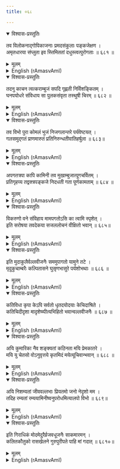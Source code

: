 ```yaml
---
title: ०६८

---
```

<div class="audioEmbed"  caption="सीतालक्ष्मी-वाचनम्" src="https://archive.org/download/nArAyaNIyam-shlokawise-audio/068/068_01.mp3"></div>
<details open><summary>विश्वास-प्रस्तुतिः</summary>

तव विलोकनाद्गोपिकाजनाः प्रमदसंकुलाः पङ्कजेक्षण ।  
अमृतधारया संप्लुता इव स्तिमिततां दधुस्त्वत्पुरोगताः ॥ ६८१ ॥
</details>
<details><summary>मूलम्</summary>

तव विलोकनाद्गोपिकाजनाः प्रमदसंकुलाः पङ्कजेक्षण ।  
अमृतधारया संप्लुता इव स्तिमिततां दधुस्त्वत्पुरोगताः ॥ ६८१ ॥
</details>





<details ><summary>English (rAmasvAmI)</summary>

O Lotus-eyed One ! Ecstatic on seeing Thee, the Gopis who rushed near Thee, stood immobilised, as if bathed in an outpouring of nectar.


</details>

<div class="audioEmbed"  caption="सीतालक्ष्मी-वाचनम्" src="https://archive.org/download/nArAyaNIyam-shlokawise-audio/068/068_02.mp3"></div>
<details open><summary>विश्वास-प्रस्तुतिः</summary>

तदनु काचन त्वत्कराम्बुजं सपदि गृह्णती निर्विशङ्कितम् ।  
घनपयोधरे संविधाय सा पुलकसंवृता तस्थुषी चिरम् ॥ ६८२ ॥
</details>
<details><summary>मूलम्</summary>

तदनु काचन त्वत्कराम्बुजं सपदि गृह्णती निर्विशङ्कितम् ।  
घनपयोधरे संविधाय सा पुलकसंवृता तस्थुषी चिरम् ॥ ६८२ ॥
</details>





<details ><summary>English (rAmasvAmI)</summary>

Then, one of them, seizing Thy soft (lotus-like) hand, and unhesitatingly placing it on her heavy bosom, remained for long, enveloped in a thrill of joy.


</details>

<div class="audioEmbed"  caption="सीतालक्ष्मी-वाचनम्" src="https://archive.org/download/nArAyaNIyam-shlokawise-audio/068/068_03.mp3"></div>
<details open><summary>विश्वास-प्रस्तुतिः</summary>

तव विभो पुरा कोमलं भुजं निजगलान्तरे पर्यवेष्टयत् ।  
गलसमुद्गतं प्राणमारुतं प्रतिनिरुन्धतीवातिहर्षुला ॥ ६८३॥
</details>
<details><summary>मूलम्</summary>

तव विभो पुरा कोमलं भुजं निजगलान्तरे पर्यवेष्टयत् ।  
गलसमुद्गतं प्राणमारुतं प्रतिनिरुन्धतीवातिहर्षुला ॥ ६८३॥
</details>





<details ><summary>English (rAmasvAmI)</summary>

Another one, O Lord, rapturously coiled Thy charming arm around her neck, as if wanting to obstruct the passage of the vital breath emerging through the throat.


</details>

<div class="audioEmbed"  caption="सीतालक्ष्मी-वाचनम्" src="https://archive.org/download/nArAyaNIyam-shlokawise-audio/068/068_04.mp3"></div>
<details open><summary>विश्वास-प्रस्तुतिः</summary>

अपगतत्रपा कापि कामिनी तव मुखाम्बुजात्पूगचर्वितम् ।  
प्रतिगृहय्य तद्वक्त्रपङ्कजे निदधती गता पूर्णकामताम् ॥ ६८४ ॥
</details>
<details><summary>मूलम्</summary>

अपगतत्रपा कापि कामिनी तव मुखाम्बुजात्पूगचर्वितम् ।  
प्रतिगृहय्य तद्वक्त्रपङ्कजे निदधती गता पूर्णकामताम् ॥ ६८४ ॥
</details>





<details ><summary>English (rAmasvAmI)</summary>

Yet another, bereft of all modesty, snatched the half-chewn betel from Thy lotus-mouth and, placing it in her own lotus-mouth, attained the height of fulfillment of her desires.


</details>

<div class="audioEmbed"  caption="सीतालक्ष्मी-वाचनम्" src="https://archive.org/download/nArAyaNIyam-shlokawise-audio/068/068_05.mp3"></div>
<details open><summary>विश्वास-प्रस्तुतिः</summary>

विकरुणो वने संविहाय मामपगतोऽसि का त्वामि स्पृशेत् ।  
इति सरोषया तवदेकया सजललोचनं वीक्षितो भवान् ॥ ६८५॥
</details>
<details><summary>मूलम्</summary>

विकरुणो वने संविहाय मामपगतोऽसि का त्वामि स्पृशेत् ।  
इति सरोषया तवदेकया सजललोचनं वीक्षितो भवान् ॥ ६८५॥
</details>





<details ><summary>English (rAmasvAmI)</summary>

One, in anger, gazed at Thee with tearful eyes, muttering "Who will touch Thee, who didst mercilessly abandon me in the forest ?"


</details>

<div class="audioEmbed"  caption="सीतालक्ष्मी-वाचनम्" src="https://archive.org/download/nArAyaNIyam-shlokawise-audio/068/068_06.mp3"></div>
<details open><summary>विश्वास-प्रस्तुतिः</summary>

इति मुदाकुलैर्वल्लवीजनैः सममुपागतो यामुने तटे ।  
मृदुकुचाम्बरैः कल्पितासने घुसृणभासुरे पर्यशोभथाः ॥ ६८६ ॥
</details>
<details><summary>मूलम्</summary>

इति मुदाकुलैर्वल्लवीजनैः सममुपागतो यामुने तटे ।  
मृदुकुचाम्बरैः कल्पितासने घुसृणभासुरे पर्यशोभथाः ॥ ६८६ ॥
</details>





<details ><summary>English (rAmasvAmI)</summary>

Repairing to the banks of the Yamuna, accompanied by the enraptured Gopikas, Thou didst glow brightly, sitting on the cushion fashioned out of their upper garments, resplendent with saffron stains.


</details>

<div class="audioEmbed"  caption="सीतालक्ष्मी-वाचनम्" src="https://archive.org/download/nArAyaNIyam-shlokawise-audio/068/068_07.mp3"></div>
<details open><summary>विश्वास-प्रस्तुतिः</summary>

कतिविधा कृपा केऽपि सर्वतो धृतदयोदयाः केचिदाश्रिते ।  
कतिचिदीदृशा मादृशेष्व्पीत्यभिहितो भवान्वल्लवीजनैः ॥ ६८७ ॥
</details>
<details><summary>मूलम्</summary>

कतिविधा कृपा केऽपि सर्वतो धृतदयोदयाः केचिदाश्रिते ।  
कतिचिदीदृशा मादृशेष्व्पीत्यभिहितो भवान्वल्लवीजनैः ॥ ६८७ ॥
</details>





<details ><summary>English (rAmasvAmI)</summary>

The Gopikas, then, berated Thee of being unsympathetic even towards those like them, who had surrendered themselves to Thee unreservedly, forsaking everything.


</details>

<div class="audioEmbed"  caption="सीतालक्ष्मी-वाचनम्" src="https://archive.org/download/nArAyaNIyam-shlokawise-audio/068/068_08.mp3"></div>
<details open><summary>विश्वास-प्रस्तुतिः</summary>

अयि कुमारिका नैव शङ्क्यतां कठिनता मयि प्रेमकातरे ।  
मयि यु चेतसो वोऽनुवृत्तये कृतमिदं मयेत्यूचिवान्भवान् ॥ ६८८ ॥
</details>
<details><summary>मूलम्</summary>

अयि कुमारिका नैव शङ्क्यतां कठिनता मयि प्रेमकातरे ।  
मयि यु चेतसो वोऽनुवृत्तये कृतमिदं मयेत्यूचिवान्भवान् ॥ ६८८ ॥
</details>





<details ><summary>English (rAmasvAmI)</summary>

Thou didst then address them thus : "O, my beloved maidens, please do not consider me as being unsympathetic or hardhearted towards you, as I am afraid of losing your love. I acted in the manner I did, only with the intention of ensuring your continued devotion to me."


</details>

<div class="audioEmbed"  caption="सीतालक्ष्मी-वाचनम्" src="https://archive.org/download/nArAyaNIyam-shlokawise-audio/068/068_09.mp3"></div>
<details open><summary>विश्वास-प्रस्तुतिः</summary>

अयि निशम्यतां जीववल्लभाः प्रियतमो जनो नेदृशो मम ।  
तदिह रम्यतां रम्ययामिनीष्वनुपरोधमित्यालपो विभो ॥ ६८९॥
</details>
<details><summary>मूलम्</summary>

अयि निशम्यतां जीववल्लभाः प्रियतमो जनो नेदृशो मम ।  
तदिह रम्यतां रम्ययामिनीष्वनुपरोधमित्यालपो विभो ॥ ६८९॥
</details>





<details ><summary>English (rAmasvAmI)</summary>

Thou didst further, tell them "O dearest ones ! Please listen to me. There is none as dear to me as you are. Hence, you may, without let or hindrance, celebrate and sportingly enjoy these enchanting moonlit nights in my company.


</details>

<div class="audioEmbed"  caption="सीतालक्ष्मी-वाचनम्" src="https://archive.org/download/nArAyaNIyam-shlokawise-audio/068/068_10.mp3"></div>
<details open><summary>विश्वास-प्रस्तुतिः</summary>

इति गिराधिकं मोदमेदुरैर्व्रजवधूजनैः साकमारमन् ।  
कलितकौतुको रासखेलने गुरुपुरीपते पाहि मां गदात् ॥ ६८१०॥
</details>
<details><summary>मूलम्</summary>

इति गिराधिकं मोदमेदुरैर्व्रजवधूजनैः साकमारमन् ।  
कलितकौतुको रासखेलने गुरुपुरीपते पाहि मां गदात् ॥ ६८१०॥
</details>

<details ><summary>English (rAmasvAmI)</summary>

Thus, Thou enjoyed with great zeal, the Rasa Leela in the company of the Gopikas, who were immensely delighted by Thy words. O Lord of Guruvayur ! Save me from my diseases.


</details>

